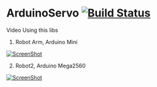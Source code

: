 # ArduinoServo [![Build Status](https://travis-ci.org/quangthanh010290/Mlabviet_Servo.svg?branch=master)](https://travis-ci.org/quangthanh010290/Mlabviet_Servo)
Video Using this libs
  1. Robot Arm, Arduino Mini
  
   [![ScreenShot](https://raw.github.com/GabLeRoux/WebMole/master/ressources/WebMole_Youtube_Video.png)](https://youtu.be/gELJY262TCc?t=1m40s)
   
  2. Robot2, Arduino Mega2560
  
[![ScreenShot](https://raw.github.com/GabLeRoux/WebMole/master/ressources/WebMole_Youtube_Video.png)](https://www.youtube.com/watch?v=Okrmy0MSoTs&feature=youtu.be&t=1m38s)
  
